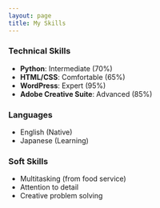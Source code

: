 ```yaml
---
layout: page
title: My Skills
---
```


### Technical Skills
- **Python**: Intermediate (70%)  
- **HTML/CSS**: Comfortable (65%)  
- **WordPress**: Expert (95%)  
- **Adobe Creative Suite**: Advanced (85%)  

### Languages
- English (Native)  
- Japanese (Learning)  

### Soft Skills
- Multitasking (from food service)  
- Attention to detail  
- Creative problem solving  
